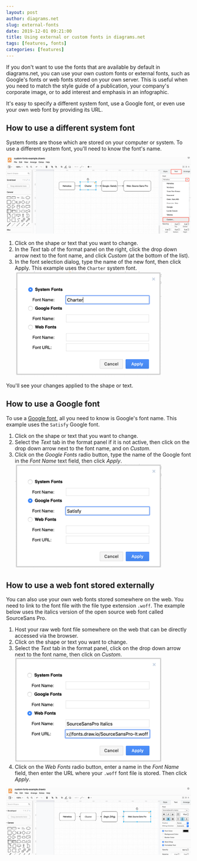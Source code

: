 ```yaml
---
layout: post
author: diagrams.net
slug: external-fonts
date: 2019-12-01 09:21:00
title: Using external or custom fonts in diagrams.net
tags: [features, fonts]
categories: [features]
---
```


If you don't want to use the fonts that are available by default in diagrams.net, you can use your own custom fonts or external fonts, such as Google's fonts or web fonts stored on your own server. This is useful when you need to match the style guide of a publication, your company's corporate image, or to add interest and emphasis in an infographic.

It's easy to specify a different system font, use a Google font, or even use your own web font by providing its URL.

## How to use a different system font

System fonts are those which are stored on your computer or system. To use a different system font, you'll need to know the font's name.

<img src="/assets/img/blog/use-custom-font-text-tab-format-panel.png" width="600" alt="Open the custom font selector via the Text tab in the format panel">

1. Click on the shape or text that you want to change.
2. In the _Text_ tab of the format panel on the right, click the drop down arrow next to the font name, and click _Custom_ (at the bottom of the list).
3. In the font selection dialog, type the name of the new font, then click Apply. This example uses the ``Charter`` system font.
   <img src="/assets/img/blog/use-system-font-example.png" width="400" alt="Enter the name of a new system font">

You'll see your changes applied to the shape or text.

## How to use a Google font

To use a [Google font](https://fonts.google.com), all you need to know is Google's font name. This example uses the ``Satisfy`` Google font.

1. Click on the shape or text that you want to change.
2. Select the _Text_ tab in the format panel if it is not active, then click on the drop down arrow next to the font name, and on _Custom_.
3. Click on the _Google Fonts_ radio button, type the name of the Google font in the _Font Name_ text field, then click _Apply_.
   <img src="/assets/img/blog/use-google-font-example.png" width="400" alt="Enter the name of a new Google font">



## How to use a web font stored externally

You can also use your own web fonts stored somewhere on the web. You need to link to the font file with the file type extension ``.woff``. The example below uses the italics version of the open source web font called SourceSans Pro.

1. Host your raw web font file somewhere on the web that can be directly accessed via the browser.
2. Click on the shape or text you want to change.
3. Select the _Text_ tab in the format panel, click on the drop down arrow next to the font name, then click on _Custom_.
   <img src="/assets/img/blog/use-web-font-example.png" width="400" alt="Enter the name of a new system font">
4. Click on the _Web Fonts_ radio button, enter a name in the _Font Name_ field, then enter the URL where your ``.woff`` font file is stored. Then click _Apply_.

<img src="/assets/img/blog/use-custom-font-examples.png" width="600" alt="Shapes with labels using custom fonts">
